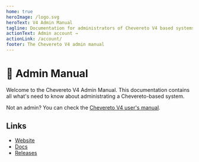 ```yaml
---
home: true
heroImage: /logo.svg
heroText: V4 Admin Manual
tagline: Documentation for administrators of Chevereto V4 based systems
actionText: Admin account →
actionLink: /account/
footer: The Chevereto V4 admin manual
---
```


# 👸 Admin Manual

Welcome to the Chevereto V4 Admin Manual. This documentation contains all what's need to know about administrating a Chevereto-based system.

Not an admin? You can check the [Chevereto V4 user's manual](https://v4-user.chevereto.com/).

## Links

* [Website](https://chevereto.com/)
* [Docs](https://v4-docs.chevereto.com/)
* [Releases](https://releases.chevereto.com/)
